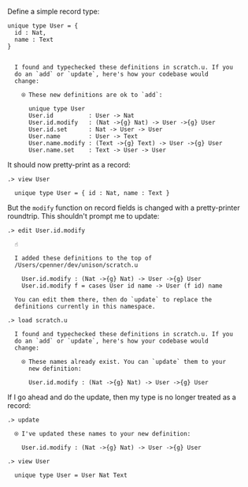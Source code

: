 Define a simple record type:

```unison
unique type User = {
  id : Nat,
  name : Text
}
```

```ucm

  I found and typechecked these definitions in scratch.u. If you
  do an `add` or `update`, here's how your codebase would
  change:
  
    ⍟ These new definitions are ok to `add`:
    
      unique type User
      User.id          : User -> Nat
      User.id.modify   : (Nat ->{g} Nat) -> User ->{g} User
      User.id.set      : Nat -> User -> User
      User.name        : User -> Text
      User.name.modify : (Text ->{g} Text) -> User ->{g} User
      User.name.set    : Text -> User -> User

```
It should now pretty-print as a record:

```ucm
.> view User

  unique type User = { id : Nat, name : Text }

```
But the `modify` function on record fields is changed with a pretty-printer roundtrip. This shouldn't prompt me to update:

```ucm
.> edit User.id.modify

  ☝️
  
  I added these definitions to the top of
  /Users/cpenner/dev/unison/scratch.u
  
    User.id.modify : (Nat ->{g} Nat) -> User ->{g} User
    User.id.modify f = cases User id name -> User (f id) name
  
  You can edit them there, then do `update` to replace the
  definitions currently in this namespace.

.> load scratch.u

  I found and typechecked these definitions in scratch.u. If you
  do an `add` or `update`, here's how your codebase would
  change:
  
    ⍟ These names already exist. You can `update` them to your
      new definition:
    
      User.id.modify : (Nat ->{g} Nat) -> User ->{g} User

```
If I go ahead and do the update, then my type is no longer treated as a record:

```ucm
.> update

  ⍟ I've updated these names to your new definition:
  
    User.id.modify : (Nat ->{g} Nat) -> User ->{g} User

.> view User

  unique type User = User Nat Text

```
